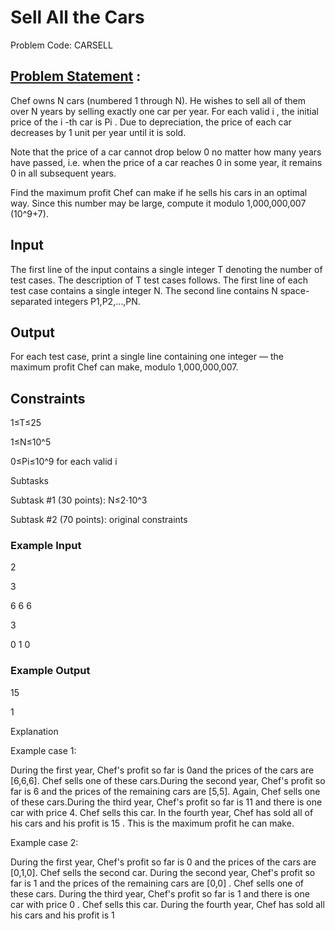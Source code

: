 # Sell All the Cars 
Problem Code: CARSELL
## [Problem Statement](https://www.codechef.com/APRIL20B/problems/CARSELL) :

Chef owns N cars (numbered 1 through N). He wishes to sell all of them over N years by selling exactly one car per year. For each valid i , the initial price of the i -th car is Pi . Due to depreciation, the price of each car decreases by 1 unit per year until it is sold.

Note that the price of a car cannot drop below 0 no matter how many years have passed, i.e. when the price of a car reaches 0 in some year, it remains 0 in all subsequent years.

Find the maximum profit Chef can make if he sells his cars in an optimal way. Since this number may be large, compute it modulo 1,000,000,007 (10^9+7).

## Input
The first line of the input contains a single integer T denoting the number of test cases. The description of T test cases follows.
The first line of each test case contains a single integer N.
The second line contains N space-separated integers P1,P2,…,PN.
## Output
For each test case, print a single line containing one integer ― the maximum profit Chef can make, modulo 1,000,000,007.

## Constraints
1≤T≤25

1≤N≤10^5

0≤Pi≤10^9 for each valid i

Subtasks

Subtask #1 (30 points): N≤2⋅10^3


Subtask #2 (70 points): original constraints


### Example Input

2

3

6 6 6

3

0 1 0

### Example Output

15

1

Explanation

Example case 1:

During the first year, Chef's profit so far is 0and the prices of the cars are [6,6,6]. Chef sells one of these cars.During the second year, Chef's profit so far is 6 and the prices of the remaining cars are [5,5]. Again, Chef sells one of these cars.During the third year, Chef's profit so far is 11 and there is one car with price 4. Chef sells this car. In the fourth year, Chef has sold all of his cars and his profit is 15
. This is the maximum profit he can make.

Example case 2:

During the first year, Chef's profit so far is 0 and the prices of the cars are [0,1,0]. Chef sells the second car. During the second year, Chef's profit so far is 1 and the prices of the remaining cars are [0,0]
. Chef sells one of these cars. During the third year, Chef's profit so far is 1 and there is one car with price 0 . Chef sells this car. During the fourth year, Chef has sold all his cars and his profit is 1
